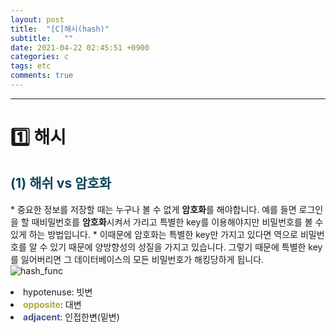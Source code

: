 ```yaml
---
layout: post
title:  "[C]해시(hash)"
subtitle:   ""
date: 2021-04-22 02:45:51 +0900
categories: c
tags: etc
comments: true 
---
```


* * *
<h1>1️⃣ 해시</h1>
<h2 style="color:#0e435c;">(1) 해쉬 vs 암호화</h2>
* 중요한 정보를 저장할 때는 누구나 볼 수 없게 <b>암호화</b>를 해야합니다. 예를 들면 로그인을 할 때<rd>비밀번호</rd>를 <b>암호화</b>시켜서 가리고 <rd>특별한 key</rd>를 이용해야지만 <rd>비밀번호</rd>를 볼 수 있게 하는 방법입니다.
* 이때문에 <rd>암호화</rd>는 <rd>특별한 key</rd>만 가지고 있다면 역으로 비밀번호를 알 수 있기 때문에 <rd>양방향성</rd>의 성질을 가지고 있습니다. 그렇기 때문에 <rd>특별한 key</rd>를 잃어버리면 그 데이터베이스의 <rd>모든 비밀번호</rd>가 해킹당하게 됩니다.
<div class="explain-cover">
    <div class="explain-left"><img src="https://kirkim.github.io/assets/img/c/hash6.png" alt="hash_func"></div>
    <div class="explain-right" style="padding-top:3%">
        <li> <rd>hypotenuse</rd>: 빗변 </li>
        <li> <b style="color:#a9af31;">opposite</b>: 대변</li>
        <li><b style="color:#445588;">adjacent</b>: 인접한변(밑변)</li>
    </div>
</div>